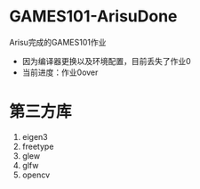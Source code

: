 # GAMES101-ArisuDone
Arisu完成的GAMES101作业
* 因为编译器更换以及环境配置，目前丢失了作业0
* 当前进度：作业0over

# 第三方库
1. eigen3
2. freetype
3. glew
4. glfw
5. opencv

